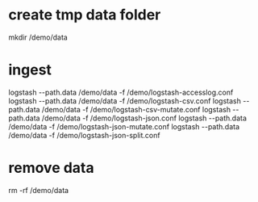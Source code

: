 # create tmp data folder
mkdir /demo/data

# ingest
logstash --path.data /demo/data -f /demo/logstash-accesslog.conf
logstash --path.data /demo/data -f /demo/logstash-csv.conf
logstash --path.data /demo/data -f /demo/logstash-csv-mutate.conf
logstash --path.data /demo/data -f /demo/logstash-json.conf
logstash --path.data /demo/data -f /demo/logstash-json-mutate.conf
logstash --path.data /demo/data -f /demo/logstash-json-split.conf

# remove data
rm -rf /demo/data
